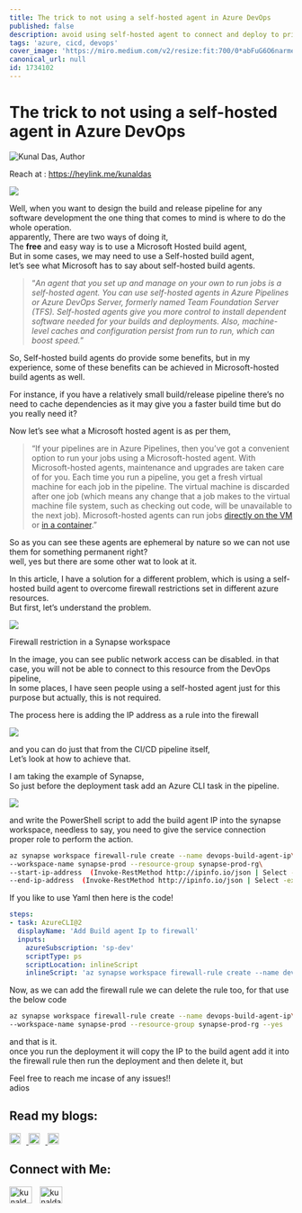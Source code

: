 ```yaml
---
title: The trick to not using a self-hosted agent in Azure DevOps
published: false
description: avoid using self-hosted agent to connect and deploy to private network.
tags: 'azure, cicd, devops'
cover_image: 'https://miro.medium.com/v2/resize:fit:700/0*abFuG6O6narmeqHG.png'
canonical_url: null
id: 1734102
---
```



# The trick to not using a self-hosted agent in Azure DevOps

![Kunal Das, Author](https://miro.medium.com/v2/resize:fill:44:44/1*kfaefcgQPHrPsNobjuiiSg.jpeg)

Reach at : https://heylink.me/kunaldas


![](https://miro.medium.com/v2/resize:fit:700/0*abFuG6O6narmeqHG.png)



Well, when you want to design the build and release pipeline for any software development the one thing that comes to mind is where to do the whole operation.  
apparently, There are two ways of doing it,  
The **free** and easy way is to use a Microsoft Hosted build agent,  
But in some cases, we may need to use a Self-hosted build agent,  
let’s see what Microsoft has to say about self-hosted build agents.

> “_An agent that you set up and manage on your own to run jobs is a self-hosted agent. You can use self-hosted agents in Azure Pipelines or Azure DevOps Server, formerly named Team Foundation Server (TFS). Self-hosted agents give you more control to install dependent software needed for your builds and deployments. Also, machine-level caches and configuration persist from run to run, which can boost speed._”

So, Self-hosted build agents do provide some benefits, but in my experience, some of these benefits can be achieved in Microsoft-hosted build agents as well.

For instance, if you have a relatively small build/release pipeline there’s no need to cache dependencies as it may give you a faster build time but do you really need it?

Now let’s see what a Microsoft hosted agent is as per them,

> “If your pipelines are in Azure Pipelines, then you’ve got a convenient option to run your jobs using a Microsoft-hosted agent. With Microsoft-hosted agents, maintenance and upgrades are taken care of for you. Each time you run a pipeline, you get a fresh virtual machine for each job in the pipeline. The virtual machine is discarded after one job (which means any change that a job makes to the virtual machine file system, such as checking out code, will be unavailable to the next job). Microsoft-hosted agents can run jobs [directly on the VM](https://learn.microsoft.com/en-us/azure/devops/pipelines/process/phases?view=azure-devops) or [in a container](https://learn.microsoft.com/en-us/azure/devops/pipelines/process/container-phases?view=azure-devops).”

So as you can see these agents are ephemeral by nature so we can not use them for something permanent right?  
well, yes but there are some other wat to look at it.

In this article, I have a solution for a different problem, which is using a self-hosted build agent to overcome firewall restrictions set in different azure resources.  
But first, let’s understand the problem.

![](https://miro.medium.com/v2/resize:fit:700/1*rwz0eIvDmzvio7MFr43h3A.png)

Firewall restriction in a Synapse workspace

In the image, you can see public network access can be disabled. in that case, you will not be able to connect to this resource from the DevOps pipeline,  
In some places, I have seen people using a self-hosted agent just for this purpose but actually, this is not required.

The process here is adding the IP address as a rule into the firewall

![](https://miro.medium.com/v2/resize:fit:700/1*g2IzHucCpL6hTXDkObsuNQ.png)

and you can do just that from the CI/CD pipeline itself,  
Let’s look at how to achieve that.

I am taking the example of Synapse,  
So just before the deployment task add an Azure CLI task in the pipeline.

![](https://miro.medium.com/v2/resize:fit:700/1*YgKInr79mSDS2UZ7BkKwCw.png)

and write the PowerShell script to add the build agent IP into the synapse workspace, needless to say, you need to give the service connection proper role to perform the action.
```bash
az synapse workspace firewall-rule create --name devops-build-agent-ip\
--workspace-name synapse-prod --resource-group synapse-prod-rg\
--start-ip-address  (Invoke-RestMethod http://ipinfo.io/json | Select -exp ip) \
--end-ip-address  (Invoke-RestMethod http://ipinfo.io/json | Select -exp ip)
```
If you like to use Yaml then here is the code!
```yaml
steps:
- task: AzureCLI@2
  displayName: 'Add Build agent Ip to firewall'
  inputs:
    azureSubscription: 'sp-dev'
    scriptType: ps
    scriptLocation: inlineScript
    inlineScript: 'az synapse workspace firewall-rule create --name devops-build-agent-ip --workspace-name qa1-ause-asy-01 --resource-group QA1-AUSE-ASY-ARG-01 --start-ip-address  (Invoke-RestMethod http://ipinfo.io/json | Select -exp ip) --end-ip-address  (Invoke-RestMethod http://ipinfo.io/json | Select -exp ip)'

```
Now, as we can add the firewall rule we can delete the rule too, for that use the below code
```bash
az synapse workspace firewall-rule create --name devops-build-agent-ip\
--workspace-name synapse-prod --resource-group synapse-prod-rg --yes
```
and that is it.  
once you run the deployment it will copy the IP to the build agent add it into the firewall rule then run the deployment and then delete it, but

Feel free to reach me incase of any issues!!  
adios

## Read my blogs:

<a href="https://kunaldaskd.medium.com">
    <img src="https://i.imgur.com/TgYYM9w.png" alt="Medium Logo" height="20" style="margin-right: 10px;"/>
</a>
<a href="https://dev.to/kunaldas">
    <img src="https://i.imgur.com/bp3qHWb.png" alt="Dev.to Logo" height="20" style="margin-right: 10px;"/>
</a>
<a href="https://kunaldas.hashnode.dev">
    <img src="https://i.imgur.com/iwZwo2S.png" alt="Hashnode Logo" height="20"/>
</a>

## Connect with Me:

<p align="left">
<a href="https://twitter.com/kunald_official" target="blank"><img align="center" src="https://i.imgur.com/VaorXDP.png" alt="kunald_official" height="30" width="40" style="margin-right: 10px;"/></a>
<a href="https://linkedin.com/in/kunaldaskd" target="blank"><img align="center" src="https://i.imgur.com/ktIHVxm.png" alt="kunaldaskd" height="30" width="40"/></a>
</p>